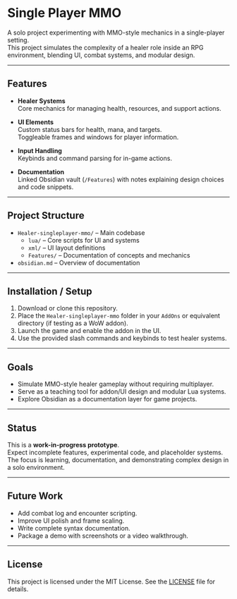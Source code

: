# Single Player MMO

A solo project experimenting with MMO-style mechanics in a single-player setting.  
This project simulates the complexity of a healer role inside an RPG environment, blending UI, combat systems, and modular design.

---

## Features

- **Healer Systems**  
  Core mechanics for managing health, resources, and support actions.  

- **UI Elements**  
  Custom status bars for health, mana, and targets.  
  Toggleable frames and windows for player information.  

- **Input Handling**  
  Keybinds and command parsing for in-game actions.  

- **Documentation**  
  Linked Obsidian vault (`/Features`) with notes explaining design choices and code snippets.  

---

## Project Structure

- `Healer-singleplayer-mmo/` – Main codebase  
  - `lua/` – Core scripts for UI and systems  
  - `xml/` – UI layout definitions  
  - `Features/` – Documentation of concepts and mechanics  
- `obsidian.md` – Overview of documentation  

---

## Installation / Setup

1. Download or clone this repository.  
2. Place the `Healer-singleplayer-mmo` folder in your `AddOns` or equivalent directory (if testing as a WoW addon).  
3. Launch the game and enable the addon in the UI.  
4. Use the provided slash commands and keybinds to test healer systems.  

---

## Goals

- Simulate MMO-style healer gameplay without requiring multiplayer.  
- Serve as a teaching tool for addon/UI design and modular Lua systems.  
- Explore Obsidian as a documentation layer for game projects.  

---

## Status

This is a **work-in-progress prototype**.  
Expect incomplete features, experimental code, and placeholder systems. The focus is learning, documentation, and demonstrating complex design in a solo environment.  

---

## Future Work

- Add combat log and encounter scripting.  
- Improve UI polish and frame scaling.  
- Write complete syntax documentation.  
- Package a demo with screenshots or a video walkthrough.  

---

## License

This project is licensed under the MIT License. See the [LICENSE](LICENSE) file for details.